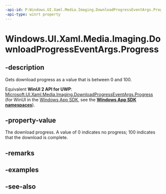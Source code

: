 ```yaml
---
-api-id: P:Windows.UI.Xaml.Media.Imaging.DownloadProgressEventArgs.Progress
-api-type: winrt property
---
```


<!-- Property syntax
public int Progress { get;  set; }
-->

# Windows.UI.Xaml.Media.Imaging.DownloadProgressEventArgs.Progress

## -description
Gets download progress as a value that is between 0 and 100.

Equivalent **WinUI 2 API for UWP**: [Microsoft.UI.Xaml.Media.Imaging.DownloadProgressEventArgs.Progress](/windows/winui/api/microsoft.ui.xaml.media.imaging.downloadprogresseventargs.progress) (for WinUI in the [Windows App SDK](/windows/apps/windows-app-sdk/), see the **[Windows App SDK namespaces](/windows/windows-app-sdk/api/winrt/)**).

## -property-value
The download progress. A value of 0 indicates no progress; 100 indicates that the download is complete.

## -remarks

## -examples

## -see-also
